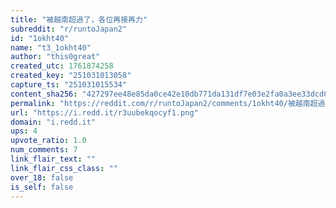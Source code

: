 ```yaml
---
title: "被越南超過了，各位再接再力"
subreddit: "r/runtoJapan2"
id: "1okht40"
name: "t3_1okht40"
author: "this0great"
created_utc: 1761874258
created_key: "251031013058"
capture_ts: "251031015534"
content_sha256: "427297ee48e85da0ce42e10db771da131df7e03e2fa0a3ee33dcd08e6cdb4677"
permalink: "https://reddit.com/r/runtoJapan2/comments/1okht40/被越南超過了各位再接再力/"
url: "https://i.redd.it/r3uubekqocyf1.png"
domain: "i.redd.it"
ups: 4
upvote_ratio: 1.0
num_comments: 7
link_flair_text: ""
link_flair_css_class: ""
over_18: false
is_self: false
---
```


